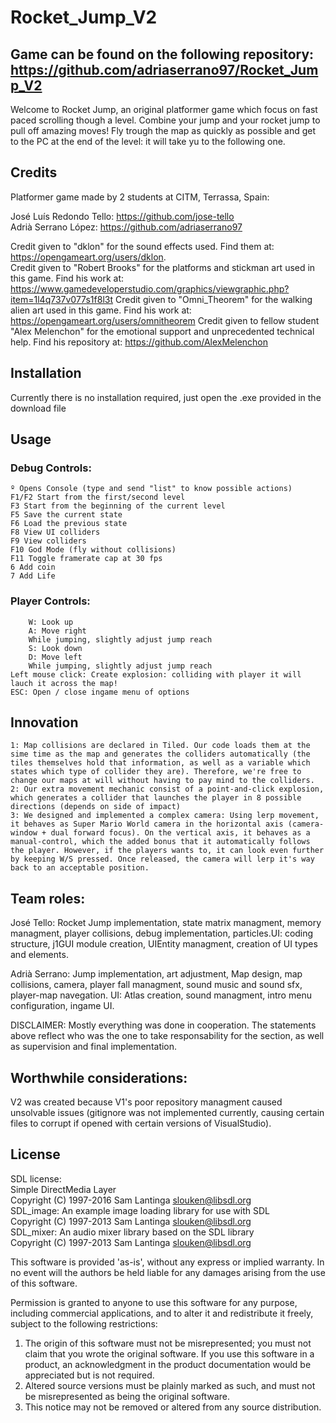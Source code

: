 ﻿# Rocket_Jump_V2
## Game can be found on the following repository: https://github.com/adriaserrano97/Rocket_Jump_V2 <br>
Welcome to Rocket Jump, an original platformer game which focus on fast paced scrolling though a level. Combine your jump and your rocket jump to pull off amazing moves! Fly trough the map as quickly as possible and get to the PC at the end of the level: it will take yu to the following one.


## Credits
Platformer game made by 2 students at CITM, Terrassa, Spain: 

José Luís Redondo Tello: <https://github.com/jose-tello> <br>
Adrià Serrano López: <https://github.com/adriaserrano97> <br>

Credit given to "dklon" for the sound effects used. Find them at: https://opengameart.org/users/dklon. <br>
Credit given to "Robert Brooks" for the platforms and stickman art used in this game. Find his work at: https://www.gamedeveloperstudio.com/graphics/viewgraphic.php?item=1l4q737v077s1f8l3t
Credit given to "Omni_Theorem" for the walking alien art used in this game. Find his work at: https://opengameart.org/users/omnitheorem
Credit given to fellow student "Alex Melenchon" for the emotional support and unprecedented technical help. Find his repository at: https://github.com/AlexMelenchon

## Installation

Currently there is no installation required, just open the .exe provided in the download file

## Usage

	
### Debug Controls:<br>
	º Opens Console (type and send "list" to know possible actions)
	F1/F2 Start from the first/second level 
	F3 Start from the beginning of the current level
	F5 Save the current state 
	F6 Load the previous state 
	F8 View UI colliders
	F9 View colliders 
	F10 God Mode (fly without collisions)
	F11 Toggle framerate cap at 30 fps
	6 Add coin
	7 Add Life

### Player Controls: <br>
        W: Look up 
        A: Move right
		While jumping, slightly adjust jump reach
        S: Look down 
        D: Move left 
		While jumping, slightly adjust jump reach
	Left mouse click: Create explosion: colliding with player it will lauch it across the map!
	ESC: Open / close ingame menu of options
				


## Innovation
	1: Map collisions are declared in Tiled. Our code loads them at the sime time as the map and generates the colliders automatically (the tiles themselves hold that information, as well as a variable which states which type of collider they are). Therefore, we're free to change our maps at will without having to pay mind to the colliders.
	2: Our extra movement mechanic consist of a point-and-click explosion, which generates a collider that launches the player in 8 possible directions (depends on side of impact) 
	3: We designed and implemented a complex camera: Using lerp movement, it behaves as Super Mario World camera in the horizontal axis (camera-window + dual forward focus). On the vertical axis, it behaves as a manual-control, which the added bonus that it automatically follows the player. However, if the players wants to, it can look even further by keeping W/S pressed. Once released, the camera will lerp it's way back to an acceptable position. 


## Team roles:
José Tello: Rocket Jump implementation, state matrix managment, memory managment, player collisions, debug implementation, particles.UI: coding structure, j1GUI module creation, UIEntity managment, creation of UI types and elements.<br>

Adrià Serrano: Jump implementation, art adjustment, Map design, map collisions, camera, player fall managment, sound music and sound sfx, player-map navegation. UI: Atlas creation, sound managment, intro menu configuration, ingame UI.<br>

DISCLAIMER: Mostly everything was done in cooperation. The statements above reflect who was the one to take responsability for the section, as well as supervision and final implementation.<br>


## Worthwhile considerations:
V2 was created because V1's poor repository managment caused unsolvable issues (gitignore was not implemented currently, causing certain files to corrupt if opened with certain versions of VisualStudio).


## License

SDL license:<br>
Simple DirectMedia Layer<br>
Copyright (C) 1997-2016 Sam Lantinga <slouken@libsdl.org><br>
SDL_image:  An example image loading library for use with SDL<br>
Copyright (C) 1997-2013 Sam Lantinga <slouken@libsdl.org><br>
SDL_mixer:  An audio mixer library based on the SDL library<br>
Copyright (C) 1997-2013 Sam Lantinga <slouken@libsdl.org><br>

  
This software is provided 'as-is', without any express or implied
warranty.  In no event will the authors be held liable for any damages
arising from the use of this software.

Permission is granted to anyone to use this software for any purpose,
including commercial applications, and to alter it and redistribute it
freely, subject to the following restrictions:
  
1. The origin of this software must not be misrepresented; you must not
   claim that you wrote the original software. If you use this software
   in a product, an acknowledgment in the product documentation would be
   appreciated but is not required. 
2. Altered source versions must be plainly marked as such, and must not be
   misrepresented as being the original software.
3. This notice may not be removed or altered from any source distribution.



